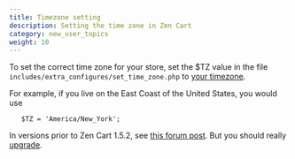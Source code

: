 ```yaml
---
title: Timezone setting 
description: Setting the time zone in Zen Cart 
category: new_user_topics
weight: 10
---
```


To set the correct time zone for your store, set the $TZ value in
the file `includes/extra_configures/set_time_zone.php` to [your timezone](https://www.php.net/manual/en/timezones.php). 

For example, if you live on the East Coast of the United States, you would use 

```
   $TZ = 'America/New_York'; 
```


In versions prior to Zen Cart 1.5.2, see [this forum post](https://www.zen-cart.com/showthread.php?208662-date-timezone-patch-for-v1-5-1).  But you should really [upgrade](/user/upgrading/). 
